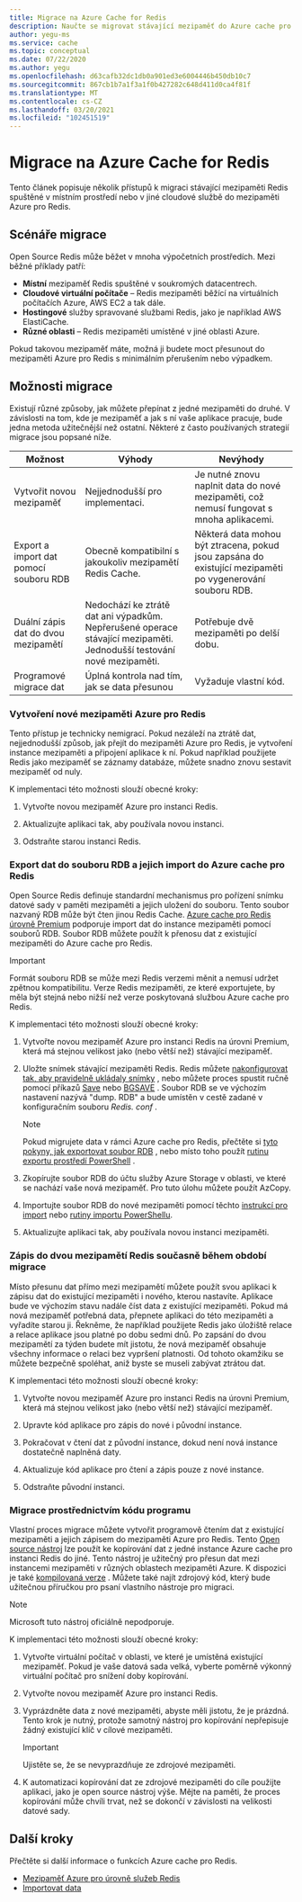 ```yaml
---
title: Migrace na Azure Cache for Redis
description: Naučte se migrovat stávající mezipaměť do Azure cache pro Redis.
author: yegu-ms
ms.service: cache
ms.topic: conceptual
ms.date: 07/22/2020
ms.author: yegu
ms.openlocfilehash: d63cafb32dc1db0a901ed3e6004446b450db10c7
ms.sourcegitcommit: 867cb1b7a1f3a1f0b427282c648d411d0ca4f81f
ms.translationtype: MT
ms.contentlocale: cs-CZ
ms.lasthandoff: 03/20/2021
ms.locfileid: "102451519"
---
```

# <a name="migrate-to-azure-cache-for-redis"></a>Migrace na Azure Cache for Redis
Tento článek popisuje několik přístupů k migraci stávající mezipaměti Redis spuštěné v místním prostředí nebo v jiné cloudové službě do mezipaměti Azure pro Redis.

## <a name="migration-scenarios"></a>Scénáře migrace
Open Source Redis může běžet v mnoha výpočetních prostředích. Mezi běžné příklady patří:

- **Místní** mezipaměť Redis spuštěné v soukromých datacentrech.
- **Cloudové virtuální počítače** – Redis mezipaměti běžící na virtuálních počítačích Azure, AWS EC2 a tak dále.
- **Hostingové** služby spravované službami Redis, jako je například AWS ElastiCache.
- **Různé oblasti** – Redis mezipaměti umístěné v jiné oblasti Azure.

Pokud takovou mezipaměť máte, možná ji budete moct přesunout do mezipaměti Azure pro Redis s minimálním přerušením nebo výpadkem.

## <a name="migration-options"></a>Možnosti migrace

Existují různé způsoby, jak můžete přepínat z jedné mezipaměti do druhé. V závislosti na tom, kde je mezipaměť a jak s ní vaše aplikace pracuje, bude jedna metoda užitečnější než ostatní. Některé z často používaných strategií migrace jsou popsané níže.

   | Možnost       | Výhody | Nevýhody |
   | ------------ | ---------- | ------------- |
   | Vytvořit novou mezipaměť | Nejjednodušší pro implementaci. | Je nutné znovu naplnit data do nové mezipaměti, což nemusí fungovat s mnoha aplikacemi. |
   | Export a import dat pomocí souboru RDB | Obecně kompatibilní s jakoukoliv mezipamětí Redis Cache. | Některá data mohou být ztracena, pokud jsou zapsána do existující mezipaměti po vygenerování souboru RDB. | 
   | Duální zápis dat do dvou mezipamětí | Nedochází ke ztrátě dat ani výpadkům. Nepřerušené operace stávající mezipaměti. Jednodušší testování nové mezipaměti. | Potřebuje dvě mezipaměti po delší dobu. | 
   | Programové migrace dat | Úplná kontrola nad tím, jak se data přesunou | Vyžaduje vlastní kód. | 

### <a name="create-a-new-azure-cache-for-redis"></a>Vytvoření nové mezipaměti Azure pro Redis

Tento přístup je technicky nemigrací. Pokud nezáleží na ztrátě dat, nejjednodušší způsob, jak přejít do mezipaměti Azure pro Redis, je vytvoření instance mezipaměti a připojení aplikace k ní. Pokud například použijete Redis jako mezipaměť se záznamy databáze, můžete snadno znovu sestavit mezipaměť od nuly.

K implementaci této možnosti slouží obecné kroky:

1. Vytvořte novou mezipaměť Azure pro instanci Redis.

2. Aktualizujte aplikaci tak, aby používala novou instanci.

3. Odstraňte starou instanci Redis.

### <a name="export-data-to-an-rdb-file-and-import-it-into-azure-cache-for-redis"></a>Export dat do souboru RDB a jejich import do Azure cache pro Redis

Open Source Redis definuje standardní mechanismus pro pořízení snímku datové sady v paměti mezipaměti a jejich uložení do souboru. Tento soubor nazvaný RDB může být čten jinou Redis Cache. [Azure cache pro Redis úrovně Premium](cache-overview.md#service-tiers) podporuje import dat do instance mezipaměti pomocí souborů RDB. Soubor RDB můžete použít k přenosu dat z existující mezipaměti do Azure cache pro Redis.

> [!IMPORTANT]
> Formát souboru RDB se může mezi Redis verzemi měnit a nemusí udržet zpětnou kompatibilitu. Verze Redis mezipaměti, ze které exportujete, by měla být stejná nebo nižší než verze poskytovaná službou Azure cache pro Redis.
>

K implementaci této možnosti slouží obecné kroky:

1. Vytvořte novou mezipaměť Azure pro instanci Redis na úrovni Premium, která má stejnou velikost jako (nebo větší než) stávající mezipaměť.

2. Uložte snímek stávající mezipaměti Redis. Redis můžete [nakonfigurovat tak, aby pravidelně ukládaly snímky](https://redis.io/topics/persistence) , nebo můžete proces spustit ručně pomocí příkazů [Save](https://redis.io/commands/save) nebo [BGSAVE](https://redis.io/commands/bgsave) . Soubor RDB se ve výchozím nastavení nazývá "dump. RDB" a bude umístěn v cestě zadané v konfiguračním souboru *Redis. conf* .

    > [!NOTE]
    > Pokud migrujete data v rámci Azure cache pro Redis, přečtěte si [tyto pokyny, jak exportovat soubor RDB](cache-how-to-import-export-data.md) , nebo místo toho použít [rutinu exportu prostředí PowerShell](/powershell/module/azurerm.rediscache/export-azurermrediscache) .
    >

3. Zkopírujte soubor RDB do účtu služby Azure Storage v oblasti, ve které se nachází vaše nová mezipaměť. Pro tuto úlohu můžete použít AzCopy.

4. Importujte soubor RDB do nové mezipaměti pomocí těchto [instrukcí pro import](cache-how-to-import-export-data.md) nebo [rutiny importu PowerShellu](/powershell/module/azurerm.rediscache/import-azurermrediscache).

5. Aktualizujte aplikaci tak, aby používala novou instanci mezipaměti.

### <a name="write-to-two-redis-caches-simultaneously-during-migration-period"></a>Zápis do dvou mezipamětí Redis současně během období migrace

Místo přesunu dat přímo mezi mezipamětí můžete použít svou aplikaci k zápisu dat do existující mezipaměti i nového, kterou nastavíte. Aplikace bude ve výchozím stavu nadále číst data z existující mezipaměti. Pokud má nová mezipaměť potřebná data, přepnete aplikaci do této mezipaměti a vyřadíte starou ji. Řekněme, že například použijete Redis jako úložiště relace a relace aplikace jsou platné po dobu sedmi dnů. Po zapsání do dvou mezipamětí za týden budete mít jistotu, že nová mezipaměť obsahuje všechny informace o relaci bez vypršení platnosti. Od tohoto okamžiku se můžete bezpečně spoléhat, aniž byste se museli zabývat ztrátou dat.

K implementaci této možnosti slouží obecné kroky:

1. Vytvořte novou mezipaměť Azure pro instanci Redis na úrovni Premium, která má stejnou velikost jako (nebo větší než) stávající mezipaměť.

2. Upravte kód aplikace pro zápis do nové i původní instance.

3. Pokračovat v čtení dat z původní instance, dokud není nová instance dostatečně naplněná daty.

4. Aktualizuje kód aplikace pro čtení a zápis pouze z nové instance.

5. Odstraňte původní instanci.

### <a name="migrate-programmatically"></a>Migrace prostřednictvím kódu programu

Vlastní proces migrace můžete vytvořit programově čtením dat z existující mezipaměti a jejich zápisem do mezipaměti Azure pro Redis. Tento [Open source nástroj](https://github.com/deepakverma/redis-copy) lze použít ke kopírování dat z jedné instance Azure cache pro instanci Redis do jiné. Tento nástroj je užitečný pro přesun dat mezi instancemi mezipaměti v různých oblastech mezipaměti Azure. K dispozici je také [kompilovaná verze](https://github.com/deepakverma/redis-copy/releases/download/alpha/Release.zip) . Můžete také najít zdrojový kód, který bude užitečnou příručkou pro psaní vlastního nástroje pro migraci.

> [!NOTE]
> Microsoft tuto nástroj oficiálně nepodporuje. 
>

K implementaci této možnosti slouží obecné kroky:

1. Vytvořte virtuální počítač v oblasti, ve které je umístěná existující mezipaměť. Pokud je vaše datová sada velká, vyberte poměrně výkonný virtuální počítač pro snížení doby kopírování.

2. Vytvořte novou mezipaměť Azure pro instanci Redis.

3. Vyprázdněte data z nové mezipaměti, abyste měli jistotu, že je prázdná. Tento krok je nutný, protože samotný nástroj pro kopírování nepřepisuje žádný existující klíč v cílové mezipaměti.

    > [!IMPORTANT]
    > Ujistěte se, že se nevyprazdňuje ze zdrojové mezipaměti.
    >

4. K automatizaci kopírování dat ze zdrojové mezipaměti do cíle použijte aplikaci, jako je open source nástroj výše. Mějte na paměti, že proces kopírování může chvíli trvat, než se dokončí v závislosti na velikosti datové sady.

## <a name="next-steps"></a>Další kroky
Přečtěte si další informace o funkcích Azure cache pro Redis.

* [Mezipaměť Azure pro úrovně služeb Redis](cache-overview.md#service-tiers)
* [Importovat data](cache-how-to-import-export-data.md#import)